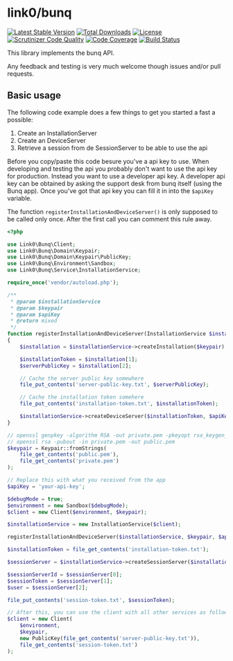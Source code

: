 link0/bunq
==========
[![Latest Stable Version](https://poser.pugx.org/link0/bunq/v/stable.svg)](https://packagist.org/packages/link0/bunq)
[![Total Downloads](https://poser.pugx.org/link0/bunq/downloads.svg)](https://packagist.org/packages/link0/bunq)
[![License](https://poser.pugx.org/link0/bunq/license.svg)](https://packagist.org/packages/link0/bunq)
[![Scrutinizer Code Quality](https://scrutinizer-ci.com/g/link0/bunq/badges/quality-score.png?b=master)](https://scrutinizer-ci.com/g/link0/bunq/?branch=master)
[![Code Coverage](https://scrutinizer-ci.com/g/link0/bunq/badges/coverage.png?b=master)](https://scrutinizer-ci.com/g/link0/bunq/?branch=master)
[![Build Status](https://scrutinizer-ci.com/g/link0/bunq/badges/build.png?b=master)](https://scrutinizer-ci.com/g/link0/bunq/build-status/master)

This library implements the bunq API.

Any feedback and testing is very much welcome though issues and/or pull requests.

## Basic usage


The following code example does a few things to get you started a fast a possible:

1. Create an InstallationServer
2. Create an DeviceServer
3. Retrieve a session from de SessionServer to be able to use the api

Before you copy/paste this code besure you've a api key to use. When developing and testing the api you probably don't  want
to use the api key for production. Instead you want to use a developer api key. 
A developer api key can be obtained by asking the support desk from bunq itself (using the Bunq app). Once you've got that
api key you can fill it in into the `$apiKey` variable.
 
The function `registerInstallationAndDeviceServer()` is only supposed to be called only once. After the first call you can comment this rule away.


```php
<?php

use Link0\Bunq\Client;
use Link0\Bunq\Domain\Keypair;
use Link0\Bunq\Domain\Keypair\PublicKey;
use Link0\Bunq\Environment\Sandbox;
use Link0\Bunq\Service\InstallationService;

require_once('vendor/autoload.php');

/**
 * @param $installationService
 * @param $keypair
 * @param $apiKey
 * @return mixed
 */
function registerInstallationAndDeviceServer(InstallationService $installationService, $keypair, $apiKey)
{
    $installation = $installationService->createInstallation($keypair);

    $installationToken = $installation[1];
    $serverPublicKey = $installation[2];

    // Cache the server public key somewhere
    file_put_contents('server-public-key.txt', $serverPublicKey);

    // Cache the installation token somehere
    file_put_contents('installation-token.txt', $installationToken);

    $installationService->createDeviceServer($installationToken, $apiKey, 'I pasted this from README.md');
}

// openssl genpkey -algorithm RSA -out private.pem -pkeyopt rsa_keygen_bits:2048
// openssl rsa -pubout -in private.pem -out public.pem
$keypair = Keypair::fromStrings(
    file_get_contents('public.pem'),
    file_get_contents('private.pem')
);

// Replace this with what you received from the app
$apiKey = 'your-api-key';

$debugMode = true;
$environment = new Sandbox($debugMode);
$client = new Client($environment, $keypair);

$installationService = new InstallationService($client);

registerInstallationAndDeviceServer($installationService, $keypair, $apiKey);

$installationToken = file_get_contents('installation-token.txt');

$sessionServer = $installationService->createSessionServer($installationToken, $apiKey);

$sessionServerId = $sessionServer[0];
$sessionToken = $sessionServer[1];
$user = $sessionServer[2];

file_put_contents('session-token.txt', $sessionToken);

// After this, you can use the client with all other services as followed
$client = new Client(
    $environment,
    $keypair,
    new PublicKey(file_get_contents('server-public-key.txt')),
    file_get_contents('session-token.txt')
);


```
